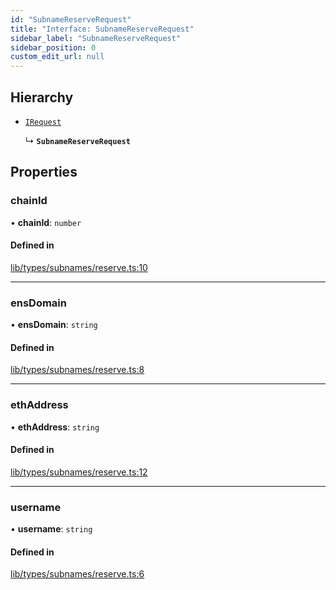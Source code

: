 ```yaml
---
id: "SubnameReserveRequest"
title: "Interface: SubnameReserveRequest"
sidebar_label: "SubnameReserveRequest"
sidebar_position: 0
custom_edit_url: null
---
```


## Hierarchy

- [`IRequest`](IRequest.md)

  ↳ **`SubnameReserveRequest`**

## Properties

### chainId

• **chainId**: `number`

#### Defined in

[lib/types/subnames/reserve.ts:10](https://github.com/JustaName-id/JustaName-sdk/blob/11f6578/packages/@justaname.id/sdk/src/lib/types/subnames/reserve.ts#L10)

___

### ensDomain

• **ensDomain**: `string`

#### Defined in

[lib/types/subnames/reserve.ts:8](https://github.com/JustaName-id/JustaName-sdk/blob/11f6578/packages/@justaname.id/sdk/src/lib/types/subnames/reserve.ts#L8)

___

### ethAddress

• **ethAddress**: `string`

#### Defined in

[lib/types/subnames/reserve.ts:12](https://github.com/JustaName-id/JustaName-sdk/blob/11f6578/packages/@justaname.id/sdk/src/lib/types/subnames/reserve.ts#L12)

___

### username

• **username**: `string`

#### Defined in

[lib/types/subnames/reserve.ts:6](https://github.com/JustaName-id/JustaName-sdk/blob/11f6578/packages/@justaname.id/sdk/src/lib/types/subnames/reserve.ts#L6)
